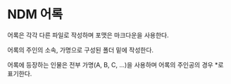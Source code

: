 # NDM 어록

어록은 각각 다른 파일로 작성하며 포맷은 마크다운을 사용한다.

어록의 주인의 소속, 가명으로 구성된 폴더 밑에 작성한다.

어록에 등장하는 인물은 전부 가명(A, B, C, ...)을 사용하며 어록의 주인공의 경우 *로 표기한다.
